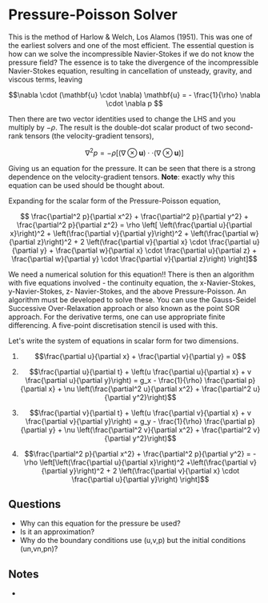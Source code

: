 Pressure-Poisson Solver
=======================

This is the method of Harlow & Welch, Los Alamos (1951). This was one of the earliest solvers and one of the most efficient. The essential question is how can we solve the incompressible Navier-Stokes if we do not know the pressure field? The essence is to take the divergence of the incompressible Navier-Stokes equation, resulting in cancellation of unsteady, gravity, and viscous terms, leaving

$$\nabla \cdot (\mathbf{u} \cdot \nabla) \mathbf{u} = - \frac{1}{\rho} \nabla \cdot \nabla p $$

Then there are two vector identities used to change the LHS and you multiply by $- \rho$. The result is the double-dot scalar product of two second-rank tensors (the velocity-gradient tensors),

$$ \nabla ^2 p = - \rho \left[(\nabla \otimes \mathbf{u}) \cdot \cdot (\nabla \otimes \mathbf{u})\right]$$

Giving us an equation for the pressure. It can be seen that there is a strong dependence on the velocity-gradient tensors. **Note**: exactly why this equation can be used should be thought about.

Expanding for the scalar form of the Pressure-Poisson equation,

$$ \frac{\partial^2 p}{\partial x^2} + \frac{\partial^2 p}{\partial y^2} + \frac{\partial^2 p}{\partial z^2} = \rho \left[ \left(\frac{\partial u}{\partial x}\right)^2 + \left(\frac{\partial v}{\partial y}\right)^2 + \left(\frac{\partial w}{\partial z}\right)^2 + 2 \left(\frac{\partial v}{\partial x} \cdot \frac{\partial u}{\partial y} + \frac{\partial w}{\partial x} \cdot \frac{\partial u}{\partial z} + \frac{\partial w}{\partial y} \cdot \frac{\partial v}{\partial z}\right) \right]$$

We need a numerical solution for this equation!! There is then an algorithm with five equations involved - the continuity equation, the x-Navier-Stokes, y-Navier-Stokes, z- Navier-Stokes, and the above Pressure-Poisson. An algorithm must be developed to solve these. You can use the Gauss-Seidel Successive Over-Relaxation approach or also known as the point SOR approach. For the derivative terms, one can use appropriate finite differencing. A five-point discretisation stencil is used with this.

Let's write the system of equations in scalar form for two dimensions.

1. $$\frac{\partial u}{\partial x} + \frac{\partial v}{\partial y} = 0$$

2. $$\frac{\partial u}{\partial t} + \left(u \frac{\partial u}{\partial x} + v \frac{\partial u}{\partial y}\right) = g_x - \frac{1}{\rho} \frac{\partial p}{\partial x} + \nu \left(\frac{\partial^2 u}{\partial x^2} + \frac{\partial^2 u}{\partial y^2}\right)$$

3. $$\frac{\partial v}{\partial t} + \left(u \frac{\partial v}{\partial x} + v \frac{\partial v}{\partial y}\right) = g_y - \frac{1}{\rho} \frac{\partial p}{\partial y} + \nu \left(\frac{\partial^2 v}{\partial x^2} + \frac{\partial^2 v}{\partial y^2}\right)$$

4. $$\frac{\partial^2 p}{\partial x^2} + \frac{\partial^2 p}{\partial y^2} = -\rho \left[\left(\frac{\partial u}{\partial x}\right)^2 +\left(\frac{\partial v}{\partial y}\right)^2 + 2 \left(\frac{\partial v}{\partial x} \cdot \frac{\partial u}{\partial y}\right) \right]$$

Questions
---------

- Why can this equation for the pressure be used?
- Is it an approximation?
- Why do the boundary conditions use (u,v,p) but the initial conditions (un,vn,pn)?

Notes
-----

- 